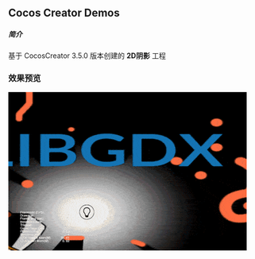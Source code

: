 ## Cocos Creator Demos

##### 简介
基于 CocosCreator 3.5.0 版本创建的 **2D阴影** 工程

### 效果预览
![image](../../../gif/202202/2022022802.gif)